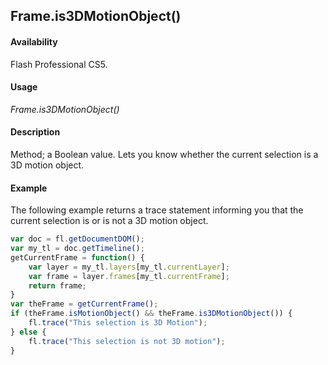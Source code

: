## Frame.is3DMotionObject()

#### Availability

Flash Professional CS5.

#### Usage

*Frame.is3DMotionObject()*

#### Description

Method; a Boolean value. Lets you know whether the current selection is a 3D motion object.

#### Example

The following example returns a trace statement informing you that the current selection is or is not a 3D motion object.

```javascript
var doc = fl.getDocumentDOM();
var my_tl = doc.getTimeline();
getCurrentFrame = function() {
    var layer = my_tl.layers[my_tl.currentLayer];
    var frame = layer.frames[my_tl.currentFrame];
    return frame;
}
var theFrame = getCurrentFrame();
if (theFrame.isMotionObject() && theFrame.is3DMotionObject()) {
    fl.trace("This selection is 3D Motion");
} else {
    fl.trace("This selection is not 3D motion");
}
```
